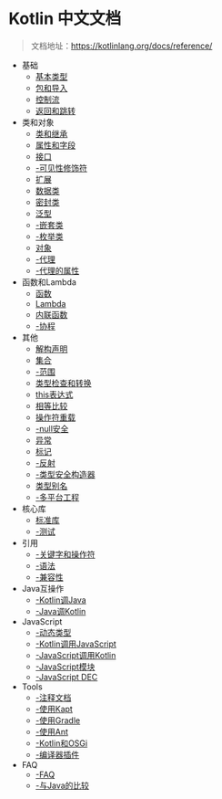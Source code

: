 Kotlin 中文文档
===

> 文档地址：https://kotlinlang.org/docs/reference/

* 基础
    * [基本类型](basics/basic-types.md)
    * [包和导入](basics/packages-and-imports.md)
    * [控制流](basics/control-flow.md)
    * [返回和跳转](basics/returns-and-jumps.md)
* 类和对象
    * [类和继承](classes-and-objects/classes-and-inheritance.md)
    * [属性和字段](classes-and-objects/properties-and-fields.md)
    * [接口](classes-and-objects/interfaces.md)
    * [-可见性修饰符](classes-and-objects/visibility-modifiers.md)
    * [扩展](classes-and-objects/extensions.md)
    * [数据类](classes-and-objects/data-classes.md)
    * [密封类](classes-and-objects/sealed-classes.md)
    * [泛型](classes-and-objects/generics.md)
    * [-嵌套类](classes-and-objects/nested-classes.md)
    * [-枚举类](classes-and-objects/enum-classes.md)
    * [对象](classes-and-objects/objects.md)
    * [-代理](classes-and-objects/delegation.md)
    * [-代理的属性](classes-and-objects/delegated-properties.md)
* 函数和Lambda
    * [函数](functions-and-lambdas/functions.md)
    * [Lambda](functions-and-lambdas/lambdas.md)
    * [内联函数](functions-and-lambdas/inline-functions.md)
    * [-协程](functions-and-lambdas/coroutines.md)
* 其他
    * [解构声明](other/destructuring-declarations.md)
    * [集合](other/collections.md)
    * [-范围](other/ranges.md)
    * [类型检查和转换](other/type-checks-and-casts.md)
    * [this表达式](other/this-expressions.md)
    * [相等比较](other/equality.md)
    * [操作符重载](other/operator-overloading.md)
    * [-null安全](other/null-safty.md)
    * [异常](other/exceptions.md)
    * [标记](other/annotations.md)
    * [-反射](other/reflection.md)
    * [-类型安全构造器](other/type-safe-builders.md)
    * [类型别名](other/type-alias.md)
    * [-多平台工程](other/multiplatform-projects.md)
* 核心库
    * [标准库](core-libraries/standard-library)
    * [-测试](core-libraries/kotlin-test.md)
* 引用
    * [-关键字和操作符](reference/keywords-and-operators.md)
    * [-语法](reference/grammer.md)
    * [-兼容性](reference/compatibility.md)
* Java互操作
    * [-Kotlin调Java](java-interop/calling-java-from-kotlin.md)
    * [-Java调Kotlin](java-interop/calling-kotlin-from-java.md)
* JavaScript
    * [-动态类型](javascript/dynamic-type.md)
    * [-Kotlin调用JavaScript](javascript/calling-javascript-from-kotlin.md)
    * [-JavaScript调用Kotlin](javascript/calling-kotlin-from-javascript.md)
    * [-JavaScript模块](javascript/javascript-modules.md)
    * [-JavaScript DEC](javascript/javascript-dce.md)
* Tools
    * [-注释文档](tools/documenting-kotlin-code.md)
    * [-使用Kapt](tools/using-kapt.md)
    * [-使用Gradle](tools/using-gradle.md)
    * [-使用Ant](tools/using-ant.md)
    * [-Kotlin和OSGi](tools/kotlin-and-osgi.md)
    * [-编译器插件](tools/compiler-plugins.md)
* FAQ
    * [-FAQ](faq/faq.md)
    * [-与Java的比较](faq/comparison-to-java.md)

